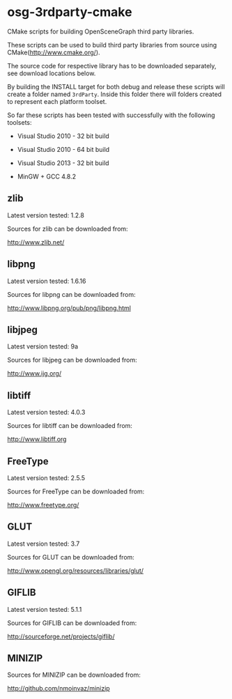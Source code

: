 osg-3rdparty-cmake
==================

CMake scripts for building OpenSceneGraph third party libraries.

These scripts can be used to build third party libraries from source using CMake(http://www.cmake.org/). 

The source code for respective library has to be downloaded separately, see download locations below.

By building the INSTALL target for both debug and release these scripts will create a folder named `3rdParty`.
Inside this folder there will folders created to represent each platform toolset.

So far these scripts has been tested with successfully with the following toolsets:

* Visual Studio 2010 - 32 bit build
* Visual Studio 2010 - 64 bit build

* Visual Studio 2013 - 32 bit build

* MinGW + GCC 4.8.2


zlib
----
Latest version tested: 1.2.8

Sources for zlib can be downloaded from:

http://www.zlib.net/


libpng
------
Latest version tested: 1.6.16

Sources for libpng can be downloaded from:

http://www.libpng.org/pub/png/libpng.html


libjpeg
-------
Latest version tested: 9a

Sources for libjpeg can be downloaded from:

http://www.ijg.org/


libtiff
-------
Latest version tested: 4.0.3

Sources for libtiff can be downloaded from:

http://www.libtiff.org


FreeType
--------
Latest version tested: 2.5.5

Sources for FreeType can be downloaded from:

http://www.freetype.org/


GLUT
----
Latest version tested: 3.7

Sources for GLUT can be downloaded from:

http://www.opengl.org/resources/libraries/glut/


GIFLIB
------
Latest version tested: 5.1.1

Sources for GIFLIB can be downloaded from:

http://sourceforge.net/projects/giflib/


MINIZIP
-------

Sources for MINIZIP can be downloaded from:

http://github.com/nmoinvaz/minizip
